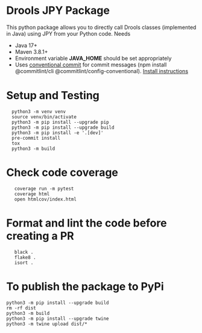 # Drools JPY Package

This python package allows you to directly call Drools classes (implemented in Java) using JPY from your Python code.
Needs
   * Java 17+
   * Maven 3.8.1+
   * Environment variable **JAVA_HOME** should be set appropriately
   * Uses [conventional commit](https://www.conventionalcommits.org/en/v1.0.0/) for commit messages (npm install @commitlint/cli @commitlint/config-conventional). [Install instructions](https://commitlint.js.org/#/)

# Setup and Testing

```
  python3 -m venv venv
  source venv/bin/activate
  python3 -m pip install --upgrade pip
  python3 -m pip install --upgrade build
  python3 -m pip install -e '.[dev]'
  pre-commit install
  tox
  python3 -m build
```

# Check code coverage

```
   coverage run -m pytest
   coverage html
   open htmlcov/index.html
```

# Format and lint the code before creating a PR

```
   black .
   flake8 .
   isort .
```

# To publish the package to PyPi

```
python3 -m pip install --upgrade build
rm -rf dist
python3 -m build
python3 -m pip install --upgrade twine
python3 -m twine upload dist/*

```
